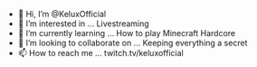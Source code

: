- 👋 Hi, I’m @KeluxOfficial
- 👀 I’m interested in ... Livestreaming
- 🌱 I’m currently learning ... How to play Minecraft Hardcore
- 💞️ I’m looking to collaborate on ... Keeping everything a secret
- 📫 How to reach me ... twitch.tv/keluxofficial
